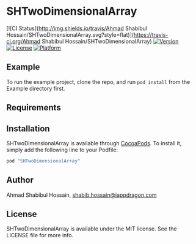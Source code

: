 # SHTwoDimensionalArray

[![CI Status](http://img.shields.io/travis/Ahmad Shabibul Hossain/SHTwoDimensionalArray.svg?style=flat)](https://travis-ci.org/Ahmad Shabibul Hossain/SHTwoDimensionalArray)
[![Version](https://img.shields.io/cocoapods/v/SHTwoDimensionalArray.svg?style=flat)](http://cocoapods.org/pods/SHTwoDimensionalArray)
[![License](https://img.shields.io/cocoapods/l/SHTwoDimensionalArray.svg?style=flat)](http://cocoapods.org/pods/SHTwoDimensionalArray)
[![Platform](https://img.shields.io/cocoapods/p/SHTwoDimensionalArray.svg?style=flat)](http://cocoapods.org/pods/SHTwoDimensionalArray)

## Example

To run the example project, clone the repo, and run `pod install` from the Example directory first.

## Requirements

## Installation

SHTwoDimensionalArray is available through [CocoaPods](http://cocoapods.org). To install
it, simply add the following line to your Podfile:

```ruby
pod "SHTwoDimensionalArray"
```

## Author

Ahmad Shabibul Hossain, shabib.hossain@iappdragon.com

## License

SHTwoDimensionalArray is available under the MIT license. See the LICENSE file for more info.
